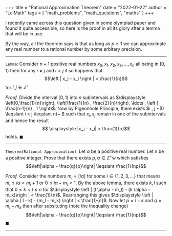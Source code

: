 +++
title = "Rational Approximation Theorem"
date = "2022-01-22"
author = "LeiMath"
tags = [
    "math_problems",
    "math_questions",
    "maths"
]
+++

I recently came across this question given in some olympiad paper and found it quite accessible, so here is the proof in all its glory after a lemma that will be in use.

By the way, all the theorem says is that as long as $p \geqslant 1$ we can approximate any real number to a rational number by some arbitary precision.

---

`Lemma`: Consider $n+1$ positive real numbers $x_0, x_1, x_2, x_3, \ldots, x_n$ all being in $[0,1)$ then for any $i \neq j$ and $i > j$ it so happens that $$\left | x_j - x_i \right | < \frac{1}{n}$$ for $i,j \in \mathbb{Z}^+$

_Proof._ Divide the interval $[0,1)$ into $n$ subintervals as $\displaystyle \left[0,\frac{1}{n}\right), \left[\frac{1}{n} , \frac{2}{n}\right), \ldots , \left [ \frac{n-1}{n} , 1 \right)$. Now by Pigeonhole Principle, there exists $i , j ~(0 \leqslant i < j \leqslant n)~ $ such that $x_i,x_j$ remain in one of the subintervals and hence the result $$ \displaystyle |x_j - x_i| < \frac{1}{n}$$ holds. $\blacksquare$


---


`Theorem[Rational Approximation]`: Let $\alpha$ be a positive real number. Let $n$ be a positive integer. Prove that there exists $p,q \in \mathbb{Z}^+$w which satisfies $$\left|\alpha - \frac{q}{p}\right| \leqslant \frac{1}{np}$$ 

_Proof._ Consider the numbers $m_i = [i \alpha]$ for some $i \in \lbrace 1,2,3, \ldots \rbrace$ that means $m_i \leqslant i \alpha < m_i + 1$ or $0 \leqslant i \alpha - m_i < 1$. By the above lemma, there exists $k,l$ such that $0 \leqslant k < l \leqslant n$ for $\displaystyle \left | (l \alpha - m_l) - (k \alpha - m_k)\right | < \frac{1}{n}$. Rearranging this gives $\displaystyle \left | \alpha ( l - k) - (m_l - m_k) \right | < \frac{1}{n}$. Now let $p = l - k$ and $q = m_l - m_k$ then after subsituting (note the inequality change)  $$\left|\alpha - \frac{q}{p}\right| \leqslant \frac{1}{np}$$ $\blacksquare$

---

